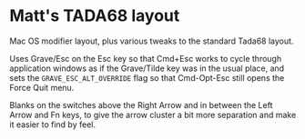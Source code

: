 # Matt's TADA68 layout

Mac OS modifier layout, plus various tweaks to the standard Tada68 layout.

Uses Grave/Esc on the Esc key so that Cmd+Esc works to cycle through application windows as if the Grave/Tilde key was in the usual place, and sets the `GRAVE_ESC_ALT_OVERRIDE` flag so that Cmd-Opt-Esc still opens the Force Quit menu.

Blanks on the switches above the Right Arrow and in between the Left Arrow and Fn keys, to give the arrow cluster a bit more separation and make it easier to find by feel.
